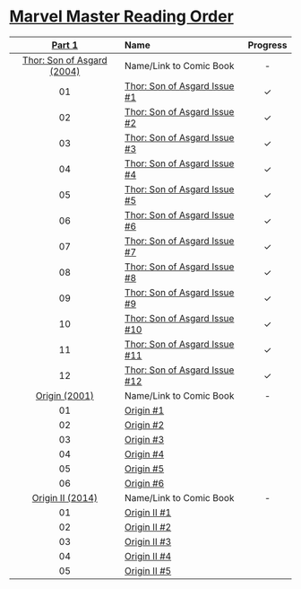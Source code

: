 # [Marvel Master Reading Order](https://comicbookreadingorders.com/marvel/marvel-master-reading-order/)


| [Part 1](https://comicbookreadingorders.com/marvel/marvel-master-reading-order-part-1/) | Name | Progress | 
|:---:|:---|:---:|
| [Thor: Son of Asgard (2004)](https://www.marvel.com/comics/series/680/thor_son_of_asgard_2004_-_2005) | Name/Link to Comic Book | - |
| 01 | [Thor: Son of Asgard Issue #1](https://readcomiconline.li/Comic/Thor-Son-of-Asgard/Issue-1?id=57057) | ✓ |
| 02 | [Thor: Son of Asgard Issue #2](https://readcomiconline.li/Comic/Thor-Son-of-Asgard/Issue-2?id=57065) | ✓ |
| 03 | [Thor: Son of Asgard Issue #3](https://readcomiconline.li/Comic/Thor-Son-of-Asgard/Issue-3?id=57068) | ✓ |
| 04 | [Thor: Son of Asgard Issue #4](https://readcomiconline.li/Comic/Thor-Son-of-Asgard/Issue-4?id=57071) | ✓ |
| 05 | [Thor: Son of Asgard Issue #5](https://readcomiconline.li/Comic/Thor-Son-of-Asgard/Issue-5?id=57074) | ✓ |
| 06 | [Thor: Son of Asgard Issue #6](https://readcomiconline.li/Comic/Thor-Son-of-Asgard/Issue-6?id=57076) | ✓ |
| 07 | [Thor: Son of Asgard Issue #7](https://readcomiconline.li/Comic/Thor-Son-of-Asgard/Issue-7?id=57079) | ✓ |
| 08 | [Thor: Son of Asgard Issue #8](https://readcomiconline.li/Comic/Thor-Son-of-Asgard/Issue-8?id=57080) | ✓ |
| 09 | [Thor: Son of Asgard Issue #9](https://readcomiconline.li/Comic/Thor-Son-of-Asgard/Issue-9?id=57082) | ✓ |
| 10 | [Thor: Son of Asgard Issue #10](https://readcomiconline.li/Comic/Thor-Son-of-Asgard/Issue-10?id=57059) | ✓ |
| 11 | [Thor: Son of Asgard Issue #11](https://readcomiconline.li/Comic/Thor-Son-of-Asgard/Issue-11?id=57061) | ✓ |
| 12 | [Thor: Son of Asgard Issue #12](https://readcomiconline.li/Comic/Thor-Son-of-Asgard/Issue-12?id=57062) | ✓ |
| [Origin (2001)](https://www.marvel.com/comics/issue/10574/wolverine_the_origin_2001_1) | Name/Link to Comic Book | - |
| 01 | [Origin #1](https://readcomiconline.li/Comic/Wolverine-The-Origin/Issue-1?id=51314``) |  |
| 02 | [Origin #2](https://readcomiconline.li/Comic/Wolverine-The-Origin/Issue-2?id=51315) |  |
| 03 | [Origin #3](https://readcomiconline.li/Comic/Wolverine-The-Origin/Issue-3?id=51316) |  |
| 04 | [Origin #4](https://readcomiconline.li/Comic/Wolverine-The-Origin/Issue-4?id=51317) |  |
| 05 | [Origin #5](https://readcomiconline.li/Comic/Wolverine-The-Origin/Issue-5?id=51318) |  |
| 06 | [Origin #6](https://readcomiconline.li/Comic/Wolverine-The-Origin/Issue-6?id=51319) |  |
| [Origin II (2014)](https://www.marvel.com/comics/series/17926/origin_ii_2013_-_2014) | Name/Link to Comic Book | - |
| 01 | [Origin II #1]() |  |
| 02 | [Origin II #2]() |  |
| 03 | [Origin II #3]() |  |
| 04 | [Origin II #4]() |  |
| 05 | [Origin II #5]() |  |
